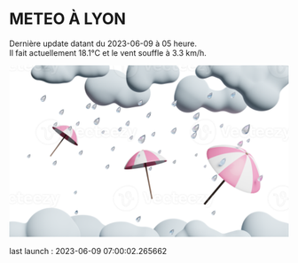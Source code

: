 # METEO À LYON

Dernière update datant du 2023-06-09 à 05 heure.  
Il fait actuellement 18.1°C et le vent souffle à 3.3 km/h.      

![](./.github/rain.png)

last launch : 2023-06-09 07:00:02.265662

